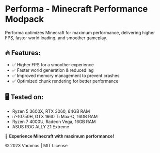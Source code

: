 # Performa - Minecraft Performance Modpack

Performa optimizes Minecraft for maximum performance, delivering higher FPS, faster world loading, and smoother gameplay.  

## 🔥 Features:
- ✅ Higher FPS for a smoother experience  
- ✅ Faster world generation & reduced lag  
- ✅ Improved memory management to prevent crashes  
- ✅ Optimized chunk rendering for better performance  

## 🖥️ Tested on:
- Ryzen 5 3600X, RTX 3060, 64GB RAM  
- i7-10750H, GTX 1660 Ti Max-Q, 16GB RAM  
- Ryzen 7 4000U, Radeon Vega, 16GB RAM  
- ASUS ROG ALLY Z1 Extreme  

🚀 **Experience Minecraft with maximum performance!**  

© 2023 Varamos | MIT License
